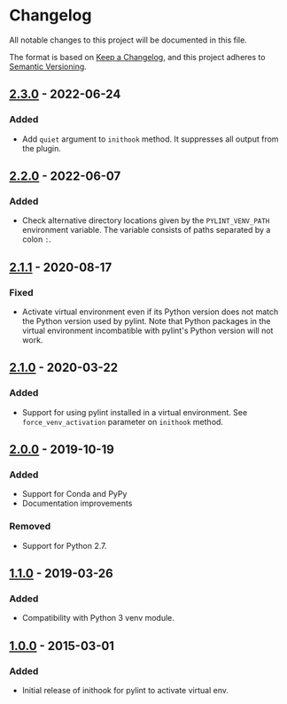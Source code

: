# Changelog

All notable changes to this project will be documented in this file.

The format is based on [Keep a Changelog](https://keepachangelog.com/en/1.0.0/),
and this project adheres to [Semantic Versioning](https://semver.org/spec/v2.0.0.html).

## [2.3.0] - 2022-06-24

### Added

- Add `quiet` argument to `inithook` method. It suppresses all output from the
  plugin.

## [2.2.0] - 2022-06-07

### Added

- Check alternative directory locations given by the `PYLINT_VENV_PATH`
  environment variable. The variable consists of paths separated by a
  colon `:`.

## [2.1.1] - 2020-08-17

### Fixed

- Activate virtual environment even if its Python version does not match the
  Python version used by pylint. Note that Python packages in the virtual
  environment incombatible with pylint's Python version will not work.

## [2.1.0] - 2020-03-22

### Added

- Support for using pylint installed in a virtual environment.
  See `force_venv_activation` parameter on `inithook` method.

## [2.0.0] - 2019-10-19

### Added

- Support for Conda and PyPy
- Documentation improvements

### Removed

- Support for Python 2.7.

## [1.1.0] - 2019-03-26

### Added

- Compatibility with Python 3 venv module.

## [1.0.0] - 2015-03-01

### Added

- Initial release of inithook for pylint to activate virtual env.

[unreleased]: https://github.com/jgosmann/pylint-venv/compare/v2.3.0...HEAD
[2.3.0]: https://github.com/jgosmann/pylint-venv/compare/v2.3.0...v2.3.0
[2.2.0]: https://github.com/jgosmann/pylint-venv/compare/v2.1.0...v2.2.0
[2.1.1]: https://github.com/jgosmann/pylint-venv/compare/v2.1.0...v2.1.1
[2.1.0]: https://github.com/jgosmann/pylint-venv/compare/v2.0.0...v2.1.0
[2.0.0]: https://github.com/jgosmann/pylint-venv/compare/v1.1.0...v2.0.0
[1.1.0]: https://github.com/jgosmann/pylint-venv/compare/v1.0.0...v1.1.0
[1.0.0]: https://github.com/jgosmann/pylint-venv/releases/tag/v1.0.0
